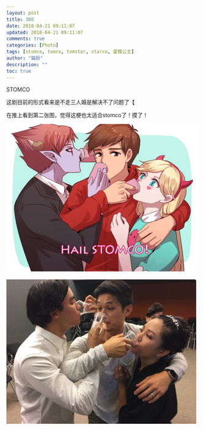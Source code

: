 ```yaml
---
layout: post
title: 380
date: 2018-04-21 09:11:07
updated: 2018-04-21 09:11:07
comments: true
categories: [Photo]
tags: [stomco, tomco, tomstar, starco, 星蝶公主]
author: "猫厨"
description: ""
toc: true
---
```


<p>STOMCO</p> 
<p>这剧目前的形式看来是不走三人婚是解决不了问题了【</p> 
<p>在推上看到第二张图，觉得这梗也太适合stomco了！摸了！</p>

![](https://raw.githubusercontent.com/alicewish/meowchain247/master/img_cVZNdzJtQk9JV2ZKNm1FQkhhWWZaekN4WXYya1hjMkd5dXhHeHBlbTNpUUJjQzNiV3M2Q1lRPT0.jpg)

![](https://raw.githubusercontent.com/alicewish/meowchain247/master/img_cVZNdzJtQk9JV2ZKNm1FQkhhWWZaeENUcGoxZDh4VW5DMmdKY05OMEUxZjlHalM2T2IyVWd3PT0.jpg)